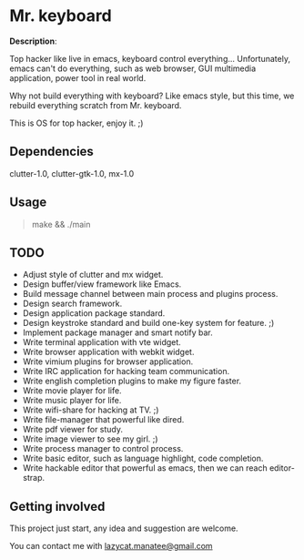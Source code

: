 # Mr. keyboard

**Description**:

Top hacker like live in emacs, keyboard control everything...
Unfortunately, emacs can't do everything, such as web browser, GUI multimedia application, power tool in real world.

Why not build everything with keyboard?
Like emacs style, but this time, we rebuild everything scratch from Mr. keyboard.

This is OS for top hacker, enjoy it. ;)

## Dependencies

clutter-1.0, clutter-gtk-1.0, mx-1.0

## Usage

> make && ./main

## TODO

* Adjust style of clutter and mx widget.
* Design buffer/view framework like Emacs.
* Build message channel between main process and plugins process.
* Design search framework.
* Design application package standard.
* Design keystroke standard and build one-key system for feature. ;)
* Implement package manager and smart notify bar.
* Write terminal application with vte widget.
* Write browser application with webkit widget.
* Write vimium plugins for browser application.
* Write IRC application for hacking team communication.
* Write english completion plugins to make my figure faster. 
* Write movie player for life.
* Write music player for life.
* Write wifi-share for hacking at TV. ;)
* Write file-manager that powerful like dired.
* Write pdf viewer for study.
* Write image viewer to see my girl. ;)
* Write process manager to control process.
* Write basic editor, such as language highlight, code completion.
* Write hackable editor that powerful as emacs, then we can reach editor-strap. 

## Getting involved

This project just start, any idea and suggestion are welcome.

You can contact me with lazycat.manatee@gmail.com 


